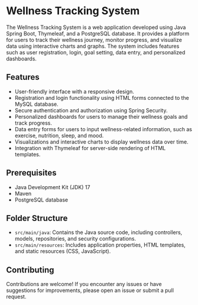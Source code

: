 # Wellness Tracking System

The Wellness Tracking System is a web application developed using Java Spring Boot, Thymeleaf, and a PostgreSQL database. It provides a platform for users to track their wellness journey, monitor progress, and visualize data using interactive charts and graphs. The system includes features such as user registration, login, goal setting, data entry, and personalized dashboards.

## Features

- User-friendly interface with a responsive design.
- Registration and login functionality using HTML forms connected to the MySQL database.
- Secure authentication and authorization using Spring Security.
- Personalized dashboards for users to manage their wellness goals and track progress.
- Data entry forms for users to input wellness-related information, such as exercise, nutrition, sleep, and mood.
- Visualizations and interactive charts to display wellness data over time.
- Integration with Thymeleaf for server-side rendering of HTML templates.

## Prerequisites

- Java Development Kit (JDK) 17
- Maven
- PostgreSQL database

## Folder Structure

- `src/main/java`: Contains the Java source code, including controllers, models, repositories, and security configurations.
- `src/main/resources`: Includes application properties, HTML templates, and static resources (CSS, JavaScript).

## Contributing

Contributions are welcome! If you encounter any issues or have suggestions for improvements, please open an issue or submit a pull request.


